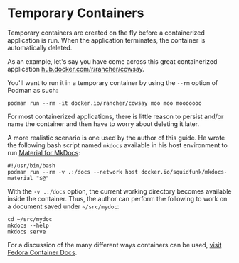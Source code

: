 Temporary Containers
====================

 Temporary containers are created on the fly before a containerized application is run.
When the application terminates, the container is automatically deleted.

As an example, let's say you have come across this great containerized application
[hub.docker.com/r/rancher/cowsay](https://hub.docker.com/r/rancher/cowsay).

You'll want to run it in a temporary container by using the `--rm` option of Podman as
such:

```
podman run --rm -it docker.io/rancher/cowsay moo moo mooooooo
```

For most containerized applications, there is little reason to persist and/or name the
container and then have to worry about deleting it later.

A more realistic scenario is one used by the author of this guide.  He wrote the
following bash script named `mkdocs` available in his host environment to run [Material
for MkDocs](https://squidfunk.github.io/mkdocs-material/):

```
#!/usr/bin/bash
podman run --rm -v .:/docs --network host docker.io/squidfunk/mkdocs-material "$@"
```

With the `-v .:/docs` option, the current working directory becomes available inside the
container. Thus, the author can perform the following to work on a document saved under
`~/src/mydoc`:

```
cd ~/src/mydoc
mkdocs --help
mkdocs serve
```

For a discussion of the many different ways containers can be used, [visit Fedora
Container Docs](https://docs.fedoraproject.org/en-US/containers/terminology/use_cases/).
